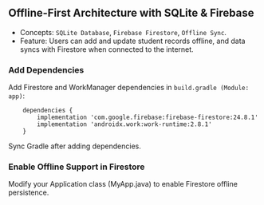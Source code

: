 ## Offline-First Architecture with SQLite & Firebase

* Concepts: ```SQLite Database```, ```Firebase Firestore```, ```Offline Sync```.
* Feature: Users can add and update student records offline, and data syncs with Firestore when connected to the internet.

### Add Dependencies

Add Firestore and WorkManager dependencies in ```build.gradle (Module: app)```:

```
    dependencies {
        implementation 'com.google.firebase:firebase-firestore:24.8.1'
        implementation 'androidx.work:work-runtime:2.8.1'
    }
```

Sync Gradle after adding dependencies.

### Enable Offline Support in Firestore
Modify your Application class (MyApp.java) to enable Firestore offline persistence.